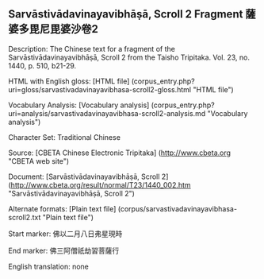 ## Sarvāstivādavinayavibhāṣā, Scroll 2 Fragment 薩婆多毘尼毘婆沙卷2 

Description: The Chinese text for a fragment of the Sarvāstivādavinayavibhāṣā, Scroll 2 from the Taisho Tripitaka. Vol. 23, no. 1440, p. 510, b21-29.

HTML with English gloss: [HTML file] (corpus_entry.php?uri=gloss/sarvastivadavinayavibhasa-scroll2-gloss.html "HTML file")

Vocabulary Analysis: [Vocabulary analysis] (corpus_entry.php?uri=analysis/sarvastivadavinayavibhasa-scroll2-analysis.md "Vocabulary analysis")

Character Set: Traditional Chinese

Source: [CBETA Chinese Electronic Tripitaka] (http://www.cbeta.org "CBETA web site")

Document: [Sarvāstivādavinayavibhāṣā, Scroll 2] (http://www.cbeta.org/result/normal/T23/1440_002.htm "Sarvāstivādavinayavibhāṣā, Scroll 2")

Alternate formats: [Plain text file] (corpus/sarvastivadavinayavibhasa-scroll2.txt "Plain text file")

Start marker: 佛以二月八日弗星現時

End marker: 佛三阿僧祇劫習菩薩行

English translation: none

